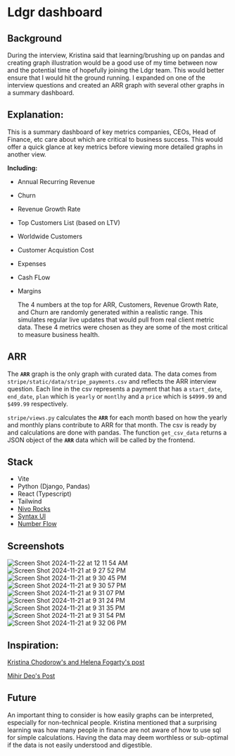 # Ldgr dashboard

## Background
During the interview, Kristina said that learning/brushing up on pandas and creating graph illustration would be a good use of my time between now and the potential time of hopefully joining the Ldgr team. This would better ensure that I would hit the ground running. I expanded on one of the interview questions and created an ARR graph with several other graphs in a summary dashboard. 

## Explanation:
This is a summary dashboard of key metrics companies, CEOs, Head of Finance, etc care about which are critical to business success. This would offer a quick glance at key metrics before viewing more detailed graphs in another view. 

**Including:**
- Annual Recurring Revenue
- Churn
- Revenue Growth Rate
- Top Customers List (based on LTV)
- Worldwide Customers
- Customer Acquistion Cost
- Expenses
- Cash FLow
- Margins

  The 4 numbers at the top for ARR, Customers, Revenue Growth Rate, and Churn are randomly generated within a realistic range. This simulates regular live updates that would pull from real client metric data. These 4 metrics were chosen as they are some of the most critical to measure business health.

## ARR

The **`ARR`** graph is the only graph with curated data. The data comes from `stripe/static/data/stripe_payments.csv` and reflects the ARR interview question. Each line in the csv represents a payment that has a `start_date`, `end_date`, `plan` which is `yearly` or `montlhy` and a `price` which is `$4999.99` and `$499.99` respectively. 

`stripe/views.py` calculates the **`ARR`** for each month based on how the yearly and monthly plans contribute to ARR for that month. The csv is ready by and calculations are done with pandas. The function `get_csv_data` returns a JSON object of the  **`ARR`** data which will be called by the frontend. 

## Stack
- Vite
- Python (Django, Pandas)
- React (Typescript)
- Tailwind
- [Nivo Rocks](https://nivo.rocks/)
- [Syntax UI](https://syntaxui.com/)
- [Number Flow](https://number-flow.barvian.me/) 

## Screenshots

![Screen Shot 2024-11-22 at 12 11 54 AM](https://github.com/user-attachments/assets/1bcc56e8-b937-415e-a319-c9084677e4e9)
![Screen Shot 2024-11-21 at 9 27 52 PM](https://github.com/user-attachments/assets/5040092e-cf06-47f5-ad1d-799952055bf7)
![Screen Shot 2024-11-21 at 9 30 45 PM](https://github.com/user-attachments/assets/de26aef5-0e02-45b9-b5be-7a024be16c1b)
![Screen Shot 2024-11-21 at 9 30 57 PM](https://github.com/user-attachments/assets/2cd134b7-64c4-4b9c-8742-a8c62eed6084)
![Screen Shot 2024-11-21 at 9 31 07 PM](https://github.com/user-attachments/assets/dd90ffc5-2a4d-4239-a9af-064f80fc2b1e)
![Screen Shot 2024-11-21 at 9 31 24 PM](https://github.com/user-attachments/assets/136d55ac-cd18-40ae-85c9-2cd00c959d47)
![Screen Shot 2024-11-21 at 9 31 35 PM](https://github.com/user-attachments/assets/b9e01a55-220d-495b-80b0-c429362fbdc7)
![Screen Shot 2024-11-21 at 9 31 54 PM](https://github.com/user-attachments/assets/8935a213-9327-4d1d-8138-25f429b4c026)
![Screen Shot 2024-11-21 at 9 32 06 PM](https://github.com/user-attachments/assets/40e02bd6-0964-44aa-8543-2bfbbc80979f)



## Inspiration:

[Kristina Chodorow's and Helena Fogarty's post](https://www.linkedin.com/posts/kchodorow_fundraising-startups-founders-activity-7264056681616097280-mWXO?utm_source=share&utm_medium=member_desktop)

[Mihir Deo's Post](https://www.linkedin.com/posts/mihirdeo_here-are-the-5-key-metrics-every-early-stage-activity-7265370918674145280-tUti?utm_source=share&utm_medium=member_desktop)

## Future
An important thing to consider is how easily graphs can be interpreted, especially for non-technical people. Kristina mentioned that a surprising learning was how many people in finance are not aware of how to use sql for simple calculations. Having the data may deem worthless or sub-optimal if the data is not easily understood and digestible. 
